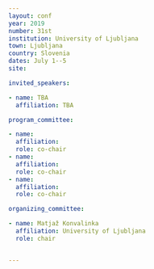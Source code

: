 ```yaml
---
layout: conf
year: 2019
number: 31st
institution: University of Ljubljana
town: Ljubljana
country: Slovenia
dates: July 1--5
site: 

invited_speakers:

- name: TBA
  affiliation: TBA

program_committee:

- name:
  affiliation:
  role: co-chair
- name:
  affiliation:
  role: co-chair
- name:
  affiliation:
  role: co-chair

organizing_committee:

- name: Matjaž Konvalinka
  affiliation: University of Ljubljana
  role: chair


---
```

